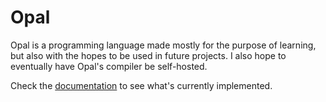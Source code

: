 # Opal

Opal is a programming language made mostly for the purpose of learning, but also with the hopes to be used in future projects. I also hope to eventually have Opal's compiler be self-hosted.

Check the [documentation](DOCS.md) to see what's currently implemented.